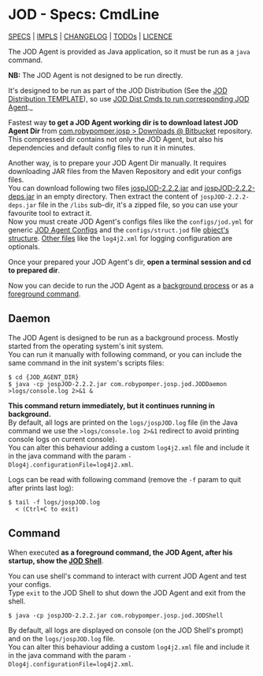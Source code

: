 # JOD - Specs: CmdLine

[SPECS](../specs.md) | [IMPLS](../impls.md) | [CHANGELOG](../../CHANGELOG.md) | [TODOs](../../TODOs.md) | [LICENCE](../../LICENCE.md)

The JOD Agent is provided as Java application, so it must be run as a ```java``` command.

**NB:** The JOD Agent is not designed to be run directly.

It's designed to be run as part of the JOD Distribution (See the
[JOD Distribution TEMPLATE](/docs/comps/tools.md)), so use
[JOD Dist Cmds to run corresponding JOD Agent](https://bitbucket.org/johnosproject_shared/com.robypomper.josp.jod.template/src/master/docs/dists/start.md)._

Fastest way **to get a JOD Agent working dir is to download latest JOD Agent Dir**
from [com.robypomper.josp > Downloads @ Bitbucket](https://bitbucket.org/johnosproject_shared/com.robypomper.josp/downloads/) repository.<br/>
This compressed dir contains not only the JOD Agent, but also his dependencies
and default config files to run it in minutes.

Another way, is to prepare your JOD Agent Dir manually.
It requires downloading JAR files from the Maven Repository and edit your configs
files.<br/>
You can download following two files [jospJOD-2.2.2.jar](https://repo1.maven.org/maven2/com/robypomper/josp/jospJOD/2.2.2/jospJOD-2.2.2.jar)
and [jospJOD-2.2.2-deps.jar](https://repo1.maven.org/maven2/com/robypomper/josp/jospJOD/2.2.2/jospJOD-2.2.2-deps.jar)
in an empty directory.
Then extract the content of ```jospJOD-2.2.2-deps.jar``` file in the ```/libs```
sub-dir, it's a zipped file, so you can use your favourite tool to extract it.<br/>
Now you must create JOD Agent's configs files like the ```configs/jod.yml``` for
generic [JOD Agent Configs](specs/configs) and the ```configs/struct.jod``` file
[object's structure](specs/structure).
[Other files](specs/files) like the ```log4j2.xml``` for logging configuration
are optionals.

Once your prepared your JOD Agent's dir, **open a terminal session and cd to
prepared dir**.

Now you can decide to run the JOD Agent as a [background process](#daemon) or as
a [foreground command](#command).

## Daemon

The JOD Agent is designed to be run as a background process. Mostly started from
the operating system's init system. <br/>
You can run it manually with following command, or you can include the same command
in the init system's scripts files:

```
$ cd {JOD_AGENT_DIR}
$ java -cp jospJOD-2.2.2.jar com.robypomper.josp.jod.JODDaemon >logs/console.log 2>&1 &
```

**This command return immediately, but it continues running in background.** <br/>
By default, all logs are printed on the ```logs/jospJOD.log``` file (in the Java
command we use the ```>logs/console.log 2>&1``` redirect to avoid printing console
logs on current console). <br/>
You can alter this behaviour adding a custom ```log4j2.xml``` file and include it
in the java command with the param ```-Dlog4j.configurationFile=log4j2.xml```.

Logs can be read with following command (remove the ```-f``` param to quit after
prints last log):

```
$ tail -f logs/jospJOD.log
  < (Ctrl+C to exit)
```

## Command

When executed **as a foreground command, the JOD Agent, after his startup, show
the [JOD Shell](specs/shell)**.

You can use shell's command to interact with current JOD Agent and test your configs. <br/>
Type ```exit``` to the JOD Shell to shut down the JOD Agent and exit from the shell.

```
$ java -cp jospJOD-2.2.2.jar com.robypomper.josp.jod.JODShell
```

By default, all logs are displayed on console (on the JOD Shell's prompt) and on
the ```logs/jospJOD.log``` file. <br/>
You can alter this behaviour adding a custom ```log4j2.xml``` file and include
it in the java command with the param ```-Dlog4j.configurationFile=log4j2.xml```.
